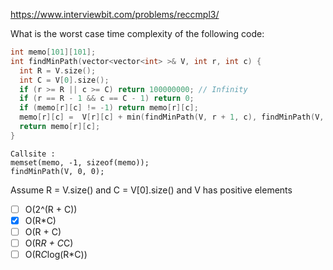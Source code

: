 https://www.interviewbit.com/problems/reccmpl3/

What is the worst case time complexity of the following code:
```cpp
int memo[101][101];
int findMinPath(vector<vector<int> >& V, int r, int c) {
  int R = V.size();
  int C = V[0].size();
  if (r >= R || c >= C) return 100000000; // Infinity
  if (r == R - 1 && c == C - 1) return 0;
  if (memo[r][c] != -1) return memo[r][c];
  memo[r][c] =  V[r][c] + min(findMinPath(V, r + 1, c), findMinPath(V, r, c + 1));
  return memo[r][c];
}
```
```
Callsite : 
memset(memo, -1, sizeof(memo));
findMinPath(V, 0, 0);
```
Assume R = V.size() and C = V[0].size() and V has positive elements

- [ ] O(2^(R + C))
- [x] O(R*C)
- [ ] O(R + C)
- [ ] O(R*R + C*C)
- [ ] O(R*C*log(R*C))
